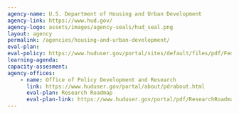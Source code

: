 ```yaml
---
agency-name: U.S. Department of Housing and Urban Development
agency-link: https://www.hud.gov/
agency-logo: assets/images/agency-seals/hud_seal.png
layout: agency
permalink: /agencies/housing-and-urban-development/
eval-plan: 
eval-policy: https://www.huduser.gov/portal/sites/default/files/pdf/Federal-Register-2016-29215.pdf
learning-agenda:
capacity-assesment:
agency-offices:
    - name: Office of Policy Development and Research
      link: https://www.huduser.gov/portal/about/pdrabout.html
      eval-plan: Research Roadmap
      eval-plan-link: https://www.huduser.gov/portal/pdf/ResearchRoadmap-2017Update.pdf
---
```

